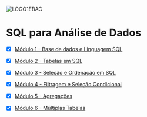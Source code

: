 
![LOGO1EBAC](https://github.com/user-attachments/assets/1d69978a-2a90-4574-a5d4-baf916741139)

  <summary>
    <h1>SQL para Análise de Dados</h1>
  </summary>

- [x] [Módulo 1 - Base de dados e Linguagem SQL](https://github.com/crikactba/SQL/tree/main/Mo%CC%81dulo%201%20-%20Base%20de%20dados%20%26%20Linguagem%20SQL)

- [x] [Módulo 2 - Tabelas em SQL](https://github.com/crikactba/SQL/tree/main/Módulo%202%20-%20Tabelas%20em%20SQL)

- [x] [Módulo 3 - Seleção e Ordenação em SQL](https://github.com/crikactba/SQL/tree/main/Módulo%203%20-%20Seleção%20e%20Ordenação%20em%20SQL)

- [x] [Módulo 4 - Filtragem e Seleção Condicional](https://github.com/crikactba/SQL/tree/main/Módulo%204%20-%20Filtragem%20e%20Seleção%20Condicional)

- [x] [Módulo 5 - Agregações](https://github.com/crikactba/SQL/tree/main/Módulo%205%20-%20Agregações)

- [x] [Módulo 6 - Múltiplas Tabelas](https://github.com/crikactba/SQL/tree/main/)
<!--
- [x] [Módulo 7 - Técnicas Avançadas](https://github.com/crikactba/SQL/tree/main/)

- [x] [Módulo 8 - Projeto Final](https://github.com/crikactba/SQL/tree/main/)
  -->

</details>

